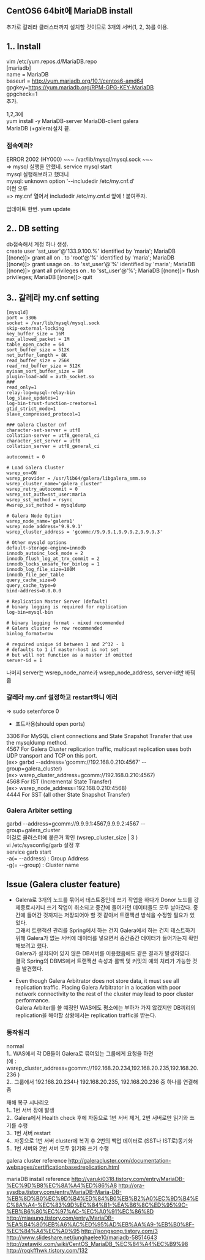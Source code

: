 ## CentOS6 64bit에 MariaDB install  
추가로 갈레라 클러스터까지 설치할 것이므로 3개의 서버(1, 2, 3)를 이용.  

## 1.. Install  
vim /etc/yum.repos.d/MariaDB.repo  
		[mariadb]  
		name = MariaDB  
		baseurl = http://yum.mariadb.org/10.1/centos6-amd64  
		gpgkey=https://yum.mariadb.org/RPM-GPG-KEY-MariaDB  
		gpgcheck=1  
추가.  

1,2,3에   
yum install -y MariaDB-server MariaDB-client galera  
MariaDB (+galera)설치 끝.  

### 접속에러?  
ERROR 2002 (HY000) ~~~ /var/lib/mysql/mysql.sock ~~~  
=> mysql 실행을 안했네. service mysql start  
mysql 실행해보려고 했더니  
mysql: unknown option '--includedir /etc/my.cnf.d'  
이런 오류  
=> my.cnf 열어서 includedir /etc/my.cnf.d 앞에 ! 붙여주자.  

업데이트 한번. yum update  

## 2.. DB setting  
db접속해서 계정 하나 생성.  
create user 'sst_user'@'133.9.100.%' identified by 'maria';
MariaDB [(none)]> grant all on *.* to 'root'@'%' identified by 'maria';
MariaDB [(none)]> grant usage on *.* to 'sst_user'@'%' identified by 'maria';
MariaDB [(none)]> grant all privileges on *.* to 'sst_user'@'%';
MariaDB [(none)]> flush privileges;
MariaDB [(none)]> quit


## 3.. 갈레라 my.cnf setting
```
[mysqld]
port = 3306
socket = /var/lib/mysql/mysql.sock
skip-external-locking
key_buffer_size = 16M
max_allowed_packet = 1M
table_open_cache = 64
sort_buffer_size = 512K
net_buffer_length = 8K
read_buffer_size = 256K
read_rnd_buffer_size = 512K
myisam_sort_buffer_size = 8M
plugin-load-add = auth_socket.so
###
read_only=1
relay-log=mysql-relay-bin
log_slave_updates=1
log-bin-trust-function-creators=1
gtid_strict_mode=1
slave_compressed_protocol=1

### Galera Cluster cnf
character-set-server = utf8
collation-server = utf8_general_ci
character_set_server = utf8
collation_server = utf8_general_ci

autocommit = 0

# Load Galera Cluster
wsrep_on=ON
wsrep_provider = /usr/lib64/galera/libgalera_smm.so
wsrep_cluster_name='galera_cluster'
wsrep_retry_autocommit = 0
wsrep_sst_auth=sst_user:maria
wsrep_sst_method = rsync
#wsrep_sst_method = mysqldump

# Galera Node Option
wsrep_node_name='galera1'
wsrep_node_address='9.9.9.1'
wsrep_cluster_address = 'gcomm://9.9.9.1,9.9.9.2,9.9.9.3'

# Other mysqld options
default-storage-engine=innodb
innodb_autoinc_lock_mode = 2
innodb_flush_log_at_trx_commit = 2
innodb_locks_unsafe_for_binlog = 1
innodb_log_file_size=100M
innodb_file_per_table
query_cache_size=0
query_cache_type=0
bind-address=0.0.0.0

# Replication Master Server (default)
# binary logging is required for replication
log-bin=mysql-bin

# binary logging format - mixed recommended
# Galera cluster => row recommended
binlog_format=row

# required unique id between 1 and 2^32 - 1
# defaults to 1 if master-host is not set
# but will not function as a master if omitted
server-id = 1
```
나머지 server는 wsrep_node_name과 wsrep_node_address, server-id만 바꿔줌

### 갈레라 my.cnf 설정하고 restart하니 에러  
=> sudo setenforce 0

* 포트사용(should open ports)

3306 For MySQL client connections and State Snapshot Transfer that use the mysqldump method.  
4567 For Galera Cluster replication traffic, multicast replication uses both UDP transport and TCP on this port.  
(ex> garbd --address='gcomm://192.168.0.210:4567' --group=galera_cluster)  
(ex> wsrep_cluster_address=gcomm://192.168.0.210:4567)  
4568 For IST (Incremental State Transfer)  
(ex> wsrep_node_address=192.168.0.210:4568)  
4444 For SST (all other State Snapshot Transfer)  

### Galera Arbiter setting
garbd --address=gcomm://9.9.9.1:4567,9.9.9.2:4567 --group=galera_cluster  
이걸로 클러스터에 붙은거 확인 (wsrep_cluster_size           | 3 )  
vi /etc/sysconfig/garb 설정 후  
service garb start  
-a(= --address) : Group Address  
-g(= --group) : Cluster name  

## Issue (Galera cluster feature)
* Galera로 3개의 노드를 묶어서 테스트중인데 쓰기 작업을 하다가 Donor 노드를 강제종료시키니 쓰기 작업이 취소되고 중간에 들어가던 데이터들도 모두 날아갔다. 
중간에 들어간 것까지는 저장되어야 할 것 같아서 트랜잭션 방식을 수정할 필요가 있었다.  
그래서 트랜잭션 관리를 Spring에서 하는 건지 Galera에서 하는 건지 테스트하기 위해 Galera가 없는 서버에 데이터를 넣으면서 중간중간 데이터가 들어가는지 확인해보려고 했다.  
Galera가 설치되어 있지 않은 DB서버를 이용했음에도 같은 결과가 발생하였다.  
결국 Spring의 DBMS에서 트랜잭션 속성과 롤백 및 커밋의 예외 처리가 가능한 것을 발견했다.  

* Even though Galera Arbitrator does not store data, it must see all replication traffic. Placing Galera Arbitrator in a location with poor network connectivity to the rest of the cluster may lead to poor cluster performance.   
Galera Arbiter를 쓸 예정인 WAS에도 평소에는 부하가 가지 않겠지만 DB끼리의 replication을 해야할 상황에서는 replication traffic을 받는다.

### 동작원리
normal  
1.. WAS에서 각 DB들이 Galera로 묶여있는 그룹에게 요청을 하면  
(예 : wsrep_cluster_address=gcomm://192.168.20.234,192.168.20.235,192.168.20.236 )  
2.. 그룹에서 192.168.20.234나 192.168.20.235, 192.168.20.236 중 하나를 연결해줌  

재해 복구 시나리오  
1.. 1번 서버 장애 발생  
2.. Galera에서 Health check 후에 자동으로 1번 서버 제거, 2번 서버로만 읽기와 쓰기를 수행  
3.. 1번 서버 restart  
4.. 자동으로 1번 서버 cluster에 복귀 후 2번의 백업 데이터로 (SST나 IST로)동기화  
5.. 1번 서버와 2번 서버 모두 읽기와 쓰기 수행  


galera cluster reference
http://galeracluster.com/documentation-webpages/certificationbasedreplication.html


mariaDB install reference
http://yaruki0318.tistory.com/entry/MariaDB-%EC%9D%B8%EC%8A%A4%ED%86%A8
http://ora-sysdba.tistory.com/entry/MariaDB-Maria-DB-%EB%8D%B0%EC%9D%B4%ED%84%B0%EB%B2%A0%EC%9D%B4%EC%8A%A4-%EC%83%9D%EC%84%B1-%EA%B6%8C%ED%95%9C-%EB%B6%80%EC%97%AC-%EC%A0%91%EC%86%8D
http://miaeung.tistory.com/entry/MariaDB-%EA%B4%80%EB%A6%AC%ED%95%AD%EB%AA%A9-%EB%B0%8F-%EC%84%A4%EC%A0%95
http://jsongsong.tistory.com/3
http://www.slideshare.net/junghaelee10/mariadb-58514643
http://zetawiki.com/wiki/CentOS_MariaDB_%EC%84%A4%EC%B9%98
http://roqkffhwk.tistory.com/132
